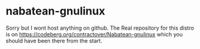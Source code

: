 # nabatean-gnulinux
Sorry but I wont host anything on github. The Real repository for this distro is on https://codeberg.org/contractover/Nabatean-gnulinux which you should have been there from the start.

